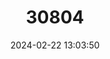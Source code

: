 ---
title: "30804"
category: "Dipterocarpus glandulosus"
draft: false
date: 2024-02-22 13:03:50
languages:
  Sinhala; Sinhalese: ["Dorana"]
---
